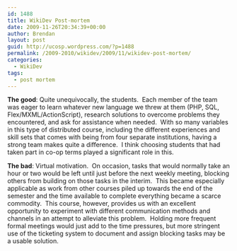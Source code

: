 ```yaml
---
id: 1488
title: WikiDev Post-mortem
date: 2009-11-26T20:34:39+00:00
author: Brendan
layout: post
guid: http://ucosp.wordpress.com/?p=1488
permalink: /2009-2010/wikidev/2009/11/wikidev-post-mortem/
categories:
  - WikiDev
tags:
  - post mortem
---
```

**The good**: Quite unequivocally, the students.  Each member of the team was eager to learn whatever new language we threw at them (PHP, SQL, Flex/MXML/ActionScript), research solutions to overcome problems they encountered, and ask for assistance when needed.  With so many variables in this type of distributed course, including the different experiences and skill sets that comes with being from four separate institutions, having a strong team makes quite a difference.  I think choosing students that had taken part in co-op terms played a significant role in this.

**The bad**: Virtual motivation.  On occasion, tasks that would normally take an hour or two would be left until just before the next weekly meeting, blocking others from building on those tasks in the interim.  This became especially applicable as work from other courses piled up towards the end of the semester and the time available to complete everything became a scarce commodity.  This course, however, provides us with an excellent opportunity to experiment with different communication methods and channels in an attempt to alleviate this problem.  Holding more frequent formal meetings would just add to the time pressures, but more stringent use of the ticketing system to document and assign blocking tasks may be a usable solution.